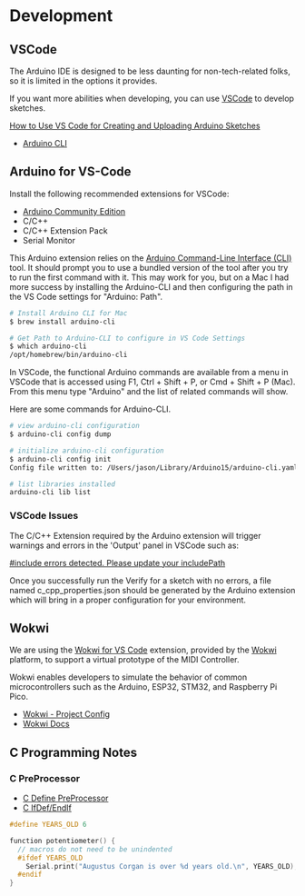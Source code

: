 # Development

## VSCode

The Arduino IDE is designed to be less daunting for non-tech-related folks, so
it is limited in the options it provides.

If you want more abilities when developing, you can use [VSCode][] to develop
sketches.

[How to Use VS Code for Creating and Uploading Arduino Sketches]

* [Arduino CLI]

[VSCode]: https://code.visualstudio.com/
[How to Use VS Code for Creating and Uploading Arduino Sketches]: https://www.circuitstate.com/tutorials/how-to-use-vs-code-for-creating-and-uploading-arduino-sketches/
[Arduino CLI]: https://arduino.github.io/arduino-cli/0.34/

## Arduino for VS-Code

Install the following recommended extensions for VSCode:

* [Arduino Community Edition][]
* C/C++
* C/C++ Extension Pack
* Serial Monitor

This Arduino extension relies on the [Arduino Command-Line Interface (CLI)][]
tool. It should prompt you to use a bundled version of the tool after you try to
run the first command with it. This may work for you, but on a Mac I had more
success by installing the Arduino-CLI and then configuring the path in the
VS Code settings for "Arduino: Path".

```bash
# Install Arduino CLI for Mac
$ brew install arduino-cli

# Get Path to Arduino-CLI to configure in VS Code Settings
$ which arduino-cli
/opt/homebrew/bin/arduino-cli
```

In VSCode, the functional Arduino commands are available from a menu in VSCode
that is accessed using F1, Ctrl + Shift + P, or Cmd + Shift + P (Mac).
From this menu type "Arduino" and the list of related commands will show.

Here are some commands for Arduino-CLI.

```bash
# view arduino-cli configuration
$ arduino-cli config dump

# initialize arduino-cli configuration
$ arduino-cli config init
Config file written to: /Users/jason/Library/Arduino15/arduino-cli.yaml

# list libraries installed
arduino-cli lib list
```

[Arduino Community Edition]: https://marketplace.visualstudio.com/items?itemName=vscode-arduino.vscode-arduino-community
[Arduino Command-Line Interface (CLI)]: https://www.arduino.cc/pro/software-pro-cli/

### VSCode Issues

The C/C++ Extension required by the Arduino extension will trigger warnings
and errors in the 'Output' panel in VSCode such as:

[#include errors detected. Please update your includePath]

[#include errors detected. Please update your includePath]: https://stackoverflow.com/questions/51227662/vscode-include-errors-detected-please-update-your-includepath

Once you successfully run the Verify for a sketch with no errors, a file named
c_cpp_properties.json should be generated by the Arduino extension which will
bring in a proper configuration for your environment.

## Wokwi

We are using the [Wokwi for VS Code][] extension, provided by the [Wokwi]
platform, to support a virtual prototype of the MIDI Controller.

Wokwi enables developers to simulate the behavior of common microcontrollers
such as the Arduino, ESP32, STM32, and Raspberry Pi Pico.

* [Wokwi - Project Config][]
* [Wokwi Docs][]

[Wokwi]: https://wokwi.com/
[Wokwi for VS Code]: https://docs.wokwi.com/vscode/getting-started
[Wokwi - Project Config]: https://docs.wokwi.com/vscode/project-config
[Wokwi Docs]: https://docs.wokwi.com/

## C Programming Notes

### C PreProcessor

* [C Define PreProcessor]
* [C IfDef/EndIf]

```c
#define YEARS_OLD 6

function potentiometer() {
  // macros do not need to be unindented
  #ifdef YEARS_OLD
    Serial.print("Augustus Corgan is over %d years old.\n", YEARS_OLD);
  #endif
}
```

[C Define PreProcessor]: https://www.geeksforgeeks.org/c-define-preprocessor/
[C IfDef/EndIf]: https://www.techonthenet.com/c_language/directives/ifdef.php
